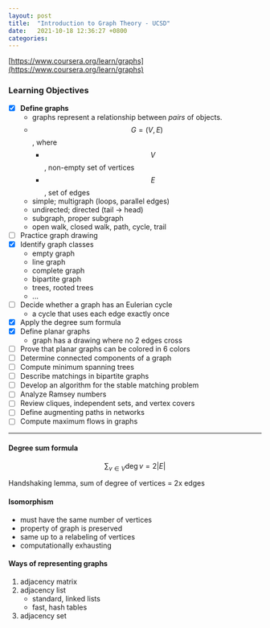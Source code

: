 ```yaml
---
layout: post
title:  "Introduction to Graph Theory - UCSD"
date:   2021-10-18 12:36:27 +0800
categories: 
---
```


[https://www.coursera.org/learn/graphs](https://www.coursera.org/learn/graphs)

### Learning Objectives

- [x] __Define graphs__
	+   graphs represent a relationship between _pairs_ of objects. 
	+   $$G = (V, E)$$, where
		*   $$V$$, non-empty set of vertices
		*   $$E$$, set of edges
	+   simple; multigraph (loops, parallel edges)
	+   undirected; directed (tail → head)
	+   subgraph, proper subgraph
	+   open walk, closed walk, path, cycle, trail
- [ ] Practice graph drawing
- [x] Identify graph classes
	+   empty graph
	+   line graph 
	+   complete graph
	+   bipartite graph
	+   trees, rooted trees
	+   ... 
- [ ] Decide whether a graph has an Eulerian cycle
	+   a cycle that uses each edge exactly once
- [x] Apply the degree sum formula
- [x] Define planar graphs
	+   graph has a drawing where no 2 edges cross
- [ ] Prove that planar graphs can be colored in 6 colors
- [ ] Determine connected components of a graph
- [ ] Compute minimum spanning trees
- [ ] Describe matchings in bipartite graphs
- [ ] Develop an algorithm for the stable matching problem
- [ ] Analyze Ramsey numbers
- [ ] Review cliques, independent sets, and vertex covers
- [ ] Define augmenting paths in networks
- [ ] Compute maximum flows in graphs

***

#### Degree sum formula

$$ \sum_{v\in V} \deg v = 2|E| $$ 

Handshaking lemma, sum of degree of vertices = 2x edges 

#### Isomorphism

- must have the same number of vertices
- property of graph is preserved
- same up to a relabeling of vertices 
- computationally exhausting

#### Ways of representing graphs
1. adjacency matrix
2. adjacency list 
	- standard, linked lists
	- fast, hash tables
3. adjacency set
